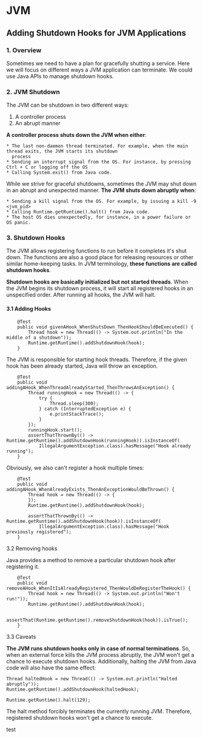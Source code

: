 # JVM

## Adding Shutdown Hooks for JVM Applications

### 1. Overview

Sometimes we need to have a plan for gracefully shutting a service. Here we will focus on different ways a JVM
application can terminate. We could use Java APIs to manage shutdown hooks.

### 2. JVM Shutdown

The JVM can be shutdown in two different ways:

1. A controller process 
2. An abrupt manner

**A controller process shuts down the JVM when either**:

    * The last non-daemon thread terminated. For example, when the main thread exits, the JVM starts its shutdown
      process
    * Sending an interrupt signal from the OS. For instance, by pressing Ctrl + C or logging off the OS
    * Calling System.exit() from Java code.

While we strive for graceful shutdowns, sometimes the JVM may shut down in an abrupt and unexpected manner. **The JVM
shuts down abruptly when**:

    * Sending a kill signal from the OS. For example, by issuing a kill -9 <jvm_pid>
    * Calling Runtime.getRuntime().halt() from Java code.
    * The host OS dies unexpectedly, for instance, in a power failure or OS panic.

### 3. Shutdown Hooks

The JVM allows registering functions to run before it completes it's shut down. The functions are also a good place for
releasing resources or other similar home-keeping tasks. In JVM terminology, **these functions are called shutdown
hooks**.

**Shutdown hooks are basically initialized but not started threads**. When the JVM begins its shutdown process, it will
start all registered hooks in an unspecified order. After running all hooks, the JVM will halt.

#### 3.1 Adding Hooks

```
    @Test
    public void givenAHook_WhenShutsDown_ThenHookShouldBeExecuted() {
        Thread hook = new Thread(() -> System.out.println("In the middle of a shutdown"));
        Runtime.getRuntime().addShutdownHook(hook);
    }
```

The JVM is responsible for starting hook threads. Therefore, if the given hook has been already started, Java will throw
an exception.

```
    @Test
    public void addingAHook_WhenThreadAlreadyStarted_ThenThrowsAnException() {
        Thread runningHook = new Thread(() -> {
            try {
                Thread.sleep(300);
            } catch (InterruptedException e) {
                e.printStackTrace();
            }
        });
        runningHook.start();
        assertThatThrownBy(() -> Runtime.getRuntime().addShutdownHook(runningHook)).isInstanceOf(
            IllegalArgumentException.class).hasMessage("Hook already running");
    }
```

Obviously, we also can't register a hook multiple times:

```
    @Test
    public void addingAHook_WhenAlreadyExists_ThenAnExceptionWouldBeThrown() {
        Thread hook = new Thread(() -> {
        });
        Runtime.getRuntime().addShutdownHook(hook);

        assertThatThrownBy(() -> Runtime.getRuntime().addShutdownHook(hook)).isInstanceOf(
            IllegalArgumentException.class).hasMessage("Hook previously registered");
    }
```

3.2 Removing hooks

Java provides a method to remove a particular shutdown hook after registering it.

```
    @Test
    public void removeAHook_WhenItIsAlreadyRegistered_ThenWouldDeRegisterTheHook() {
        Thread hook = new Thread(() -> System.out.println("Won't run!"));
        Runtime.getRuntime().addShutdownHook(hook);

        assertThat(Runtime.getRuntime().removeShutdownHook(hook)).isTrue();
    }
```

3.3 Caveats

**The JVM runs shutdown hooks only in case of normal terminations**. So, when an external force kills the JVM process
abruptly, the JVM won't get a chance to execute shutdown hooks. Additionally, halting the JVM from Java code will also
have the same effect:

```
Thread haltedHook = new Thread(() -> System.out.println("Halted abruptly"));
Runtime.getRuntime().addShutdownHook(haltedHook);
        
Runtime.getRuntime().halt(129);
```

The halt method forcibly terminates the currently running JVM. Therefore, registered shutdown hooks won't get a chance
to execute.

test